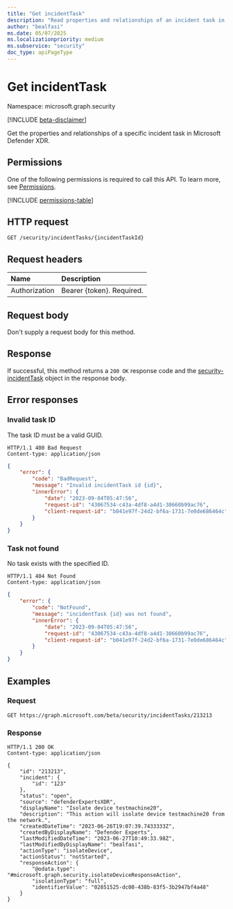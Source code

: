 ```yaml
---
title: "Get incidentTask"
description: "Read properties and relationships of an incident task in Microsoft Defender XDR."
author: "bealfasi"
ms.date: 05/07/2025
ms.localizationpriority: medium
ms.subservice: "security"
doc_type: apiPageType
---
```


# Get incidentTask

Namespace: microsoft.graph.security

[!INCLUDE [beta-disclaimer](../../includes/beta-disclaimer.md)]

Get the properties and relationships of a specific incident task in Microsoft Defender XDR.

## Permissions

One of the following permissions is required to call this API. To learn more, see [Permissions](/graph/permissions-overview).

<!-- {
  "blockType": "permissions",
  "name": "security-incidenttask-get"
}
-->
[!INCLUDE [permissions-table](../includes/permissions/security-incidenttask-get-permissions.md)]

## HTTP request

<!-- {
  "blockType": "ignored"
}
-->
``` http
GET /security/incidentTasks/{incidentTaskId}
```

## Request headers

|Name|Description|
|:---|:---|
|Authorization|Bearer {token}. Required.|

## Request body

Don't supply a request body for this method.

## Response

If successful, this method returns a `200 OK` response code and the [security-incidentTask](../resources/security-incidenttask.md) object in the response body.

## Error responses

### Invalid task ID

The task ID must be a valid GUID.

```http
HTTP/1.1 400 Bad Request
Content-type: application/json
```

```json
{
    "error": {
        "code": "BadRequest",
        "message": "Invalid incidentTask id {id}",
        "innerError": {
            "date": "2023-09-04T05:47:56",
            "request-id": "43067534-c43a-4df8-a4d1-30660b99ac76",
            "client-request-id": "b041e97f-24d2-bf6a-1731-7e0de686464c"
        }
    }
}
```

### Task not found

No task exists with the specified ID.

```http
HTTP/1.1 404 Not Found
Content-type: application/json
```

```json
{
    "error": {
        "code": "NotFound",
        "message": "incidentTask {id} was not found",
        "innerError": {
            "date": "2023-09-04T05:47:56",
            "request-id": "43067534-c43a-4df8-a4d1-30660b99ac76",
            "client-request-id": "b041e97f-24d2-bf6a-1731-7e0de686464c"
        }
    }
}
```

## Examples

### Request
<!-- {
  "blockType": "request",
  "name": "get_incidenttask"
}
-->
``` http
GET https://graph.microsoft.com/beta/security/incidentTasks/213213
```

### Response
<!-- {
  "blockType": "response",
  "name": "get_incidenttask",
  "truncated": false,
  "@odata.type": "microsoft.graph.security.incidentTask"
}
-->
``` http
HTTP/1.1 200 OK
Content-type: application/json

{
    "id": "213213",
    "incident": {
        "id": "123"
    },
    "status": "open",
    "source": "defenderExpertsXDR",
    "displayName": "Isolate device testmachine20",
    "description": "This action will isolate device testmachine20 from the network.",
    "createdDateTime": "2023-06-26T19:07:39.7433333Z",
    "createdByDisplayName": "Defender Experts",
    "lastModifiedDateTime": "2023-06-27T10:49:33.98Z",
    "lastModifiedByDisplayName": "bealfasi",
    "actionType": "isolateDevice",
    "actionStatus": "notStarted",
    "responseAction": {
        "@odata.type": "#microsoft.graph.security.isolateDeviceResponseAction",
        "isolationType": "full",
        "identifierValue": "02851525-dc00-438b-83f5-3b2947bf4a48"
    }
}
